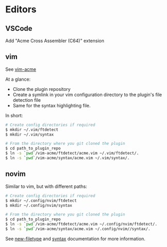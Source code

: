 # Editors

## VSCode

Add "Acme Cross Assembler (C64)" extension

## vim

See [vim-acme](https://github.com/leissa/vim-acme)

At a glance:

- Clone the plugin repository
- Create a symlink in your vim configuration directory to the plugin's file detection file
- Same for the syntax highlighting file.

In short:

```bash
# Create config directories if required
$ mkdir ~/.vim/ftdetect
$ mkdir ~/.vim/syntax

# From the directory where you git cloned the plugin
$ cd path_to_plugin_repo
$ ln -s `pwd`/vim-acme/ftdetect/acme.vim ~/.vim/ftdetect/.
$ ln -s `pwd`/vim-acme/syntax/acme.vim ~/.vim/syntax/.
```

## novim

Similar to vim, but with different paths:

```bash
# Create config directories if required
$ mkdir ~/.config/nvim/ftdetect
$ mkdir ~/.config/nvim/syntax

# From the directory where you git cloned the plugin
$ cd path_to_plugin_repo
$ ln -s `pwd`/vim-acme/ftdetect/acme.vim ~/.config/nvim/ftdetect/.
$ ln -s `pwd`/vim-acme/syntax/acme.vim ~/.config/nvim//syntax/.
```

See [new-filetype](https://neovim.io/doc/user/filetype.html#new-filetype) and [syntax](https://neovim.io/doc/user/syntax.html) documentation for more information.
